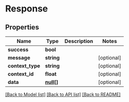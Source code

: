 # Response

## Properties
Name | Type | Description | Notes
------------ | ------------- | ------------- | -------------
**success** | **bool** |  | 
**message** | **string** |  | [optional] 
**context_type** | **string** |  | [optional] 
**context_id** | **float** |  | [optional] 
**data** | [**null[]**](.md) |  | [optional] 

[[Back to Model list]](../../README.md#documentation-for-models) [[Back to API list]](../../README.md#documentation-for-api-endpoints) [[Back to README]](../../README.md)

